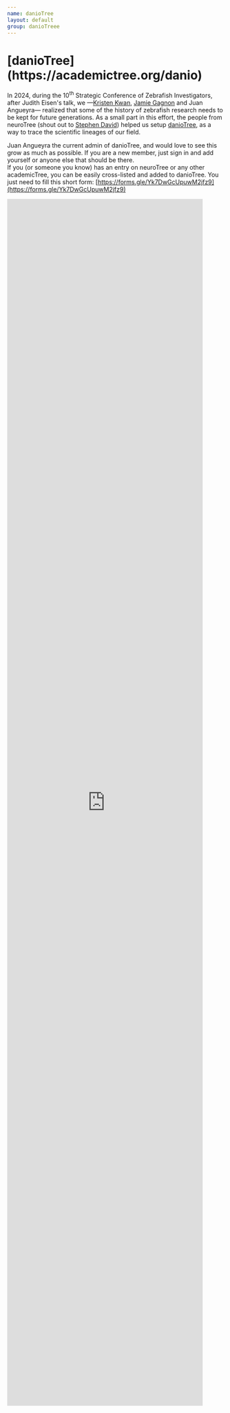 ```yaml
---
name: danioTree
layout: default
group: danioTreee
---
```


<h1 class="page-header text-center"> [danioTree](https://academictree.org/danio) </h1>

In 2024, during the 10<sup>th</sup> Strategic Conference of Zebrafish Investigators, after Judith Eisen's talk, we &mdash;[Kristen Kwan](https://www.kwan-lab.org/), [Jamie Gagnon](https://www.gagnonlab.org/) and Juan Angueyra&mdash; realized that some of the history of zebrafish research needs to be kept for future generations. As a small part in this effort, the people from neuroTree (shout out to [Stephen David](https://www.ohsu.edu/people/stephen-v-david-phd)) helped us setup [danioTree](https://academictree.org/danio), as a way to trace the scientific lineages of our field.

Juan Angueyra the current admin of danioTree, and would love to see this grow as much as possible. If you are a new member, just sign in and add yourself or anyone else that should be there.<br>
If you (or someone you know) has an entry on neuroTree or any other academicTree, you can be easily cross-listed and added to danioTree. You just need to fill this short form: [https://forms.gle/Yk7DwGcUpuwM2jfz9](https://forms.gle/Yk7DwGcUpuwM2jfz9)


<iframe id="danioTree" src="https://academictree.org/danio" style="width:90%; height:70vh" frameborder="0"></iframe>
